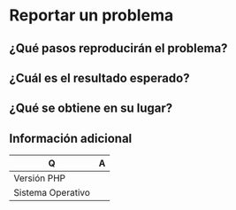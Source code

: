 # Reportar un problema

## ¿Qué pasos reproducirán el problema?

## ¿Cuál es el resultado esperado?

## ¿Qué se obtiene en su lugar?

## Información adicional

| Q                 | A   |
|-------------------|-----|
| Versión PHP       |     |
| Sistema Operativo |     |
